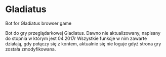 # Gladiatus
Bot for Gladiatus browser game

Bot do gry przeglądarkowej Gladiatus.
Dawno nie aktualizowany, napisany do stopnia w którym jest 04.2017r
Wszystkie funkcje w nim zawarte działają, gdy połączy się z kontem, aktualnie się nie loguje gdyż strona gry została zmodyfikowana.
